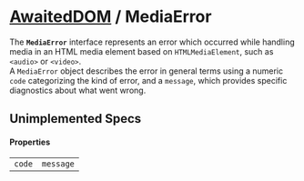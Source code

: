 # [AwaitedDOM](/docs/basic-interfaces/awaited-dom) <span>/</span> MediaError

<div class='overview'><span class="seoSummary">The <code><strong>MediaError</strong></code> interface represents an error which occurred while handling media in an HTML media element based on <code>HTMLMediaElement</code>, such as <code>&lt;audio&gt;</code> or <code>&lt;video&gt;</code>.</span></div>

<div class='overview'>A <code>MediaError</code> object describes the error in general terms using a numeric <code>code</code> categorizing the kind of error, and a <code>message</code>, which provides specific diagnostics about what went wrong.</div>

## Unimplemented Specs

#### Properties

|     |     |
| --- | --- |
| `code` | `message` |
